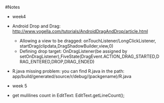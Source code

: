 #Notes
* week4
 * Android Drop and Drag: http://www.vogella.com/tutorials/AndroidDragAndDrop/article.html
   * Allowing a view to be dragged: onTouchListener/LongClickListener, startDrag(clipdata,DragShadowBuilder,view,0)
    * Defining drop target: OnDragListener(be assigned by setOnDragListener),FiveState(DragEvent.ACTION_DRAG_STARTED,DRAG_ENTERED,DROP,DRAG_ENDED)
 * R.java missing problem: you can find R.java in the path: app/build/generated/source/r/debug/(packgename)/R.java

* week 5
* get mulilines count in EditText: EditText.getLineCount();
